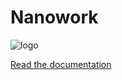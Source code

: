 # Nanowork

![logo](http://nanowork.readthedocs.org/en/latest/_static/logo.png)

[Read the documentation](https://nanowork.readthedocs.org/en/latest/)
